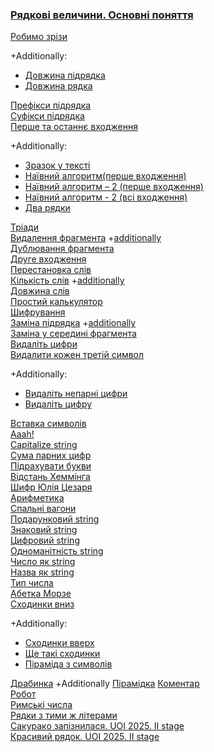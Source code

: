 ### [Рядкові величини. Основні поняття](Рядкові_величини_Основні_поняття.md)  
[Робимо зрізи](Робимо_зрізи.md)  

+Additionally:  
- [Довжина підрядка](https://basecamp.eolymp.com/uk/problems/8222)   
- [Довжина рядка](https://basecamp.eolymp.com/uk/problems/8569)  

[Префікси підрядка](https://basecamp.eolymp.com/uk/problems/8223)  
[Суфікси підрядка](https://basecamp.eolymp.com/uk/problems/8224)  
[Перше та останнє входження](https://basecamp.eolymp.com/uk/problems/4726)  

+Additionally:  
- [Зразок у тексті](https://basecamp.eolymp.com/uk/problems/8225)  
- [Наївний алгоритм(перше входження)](https://basecamp.eolymp.com/uk/problems/8226)  
- [Наївний алгоритм – 2 (перше входження)](https://basecamp.eolymp.com/uk/problems/8227)  
- [Наївний алгоритм - 2 (всі входження)](https://basecamp.eolymp.com/uk/problems/8228)  
- [Два рядки](https://basecamp.eolymp.com/uk/problems/8232)  

[Тріади](Тріади.md)  
[Видалення фрагмента](Видалення_фрагмента.md) +[additionally](https://basecamp.eolymp.com/uk/problems/8986)  
[Дублювання фрагмента](Дублювання_фрагмента.md)  
[Друге входження](https://basecamp.eolymp.com/uk/problems/4727)  
[Перестановка слів](https://basecamp.eolymp.com/uk/problems/963)  
[Кількість слів](https://basecamp.eolymp.com/uk/problems/909) +[additionally](https://basecamp.eolymp.com/uk/problems/329)  
[Довжина слів](https://basecamp.eolymp.com/uk/problems/8570)  
[Простий калькулятор](https://basecamp.eolymp.com/uk/problems/8319)   
[Шифрування](Шифрування.md)  
[Заміна підрядка](Заміна_підрядка.md) +[additionally](https://basecamp.eolymp.com/uk/problems/8987)  
[Заміна у середині фрагмента](Заміна_у_середині_фрагмента.md)  
[Видаліть цифри](https://basecamp.eolymp.com/uk/problems/8318)  
[Видалити кожен третій символ](Видалити_кожен_третій_символ.md)

+Additionally:
- [Видаліть непарні цифри](https://basecamp.eolymp.com/uk/problems/9393)  
- [Видаліть цифру](https://basecamp.eolymp.com/uk/problems/8625)  

[Вставка символів](Вставка_символів.md)  
[Aaah!](https://basecamp.eolymp.com/uk/problems/6827)  
[Capitalize string](https://basecamp.eolymp.com/uk/problems/8320)  
[Сума парних цифр](https://basecamp.eolymp.com/uk/problems/8519)  
[Підрахувати букви](https://basecamp.eolymp.com/uk/problems/8571)  
[Відстань Хеммінга](https://basecamp.eolymp.com/uk/problems/11432)  
[Шифр Юлія Цезаря](https://basecamp.eolymp.com/uk/problems/2164)  
[Арифметика](https://basecamp.eolymp.com/uk/problems/3255)  
[Спальні вагони](https://basecamp.eolymp.com/uk/problems/7326)  
[Подарунковий string](https://basecamp.eolymp.com/uk/problems/11436)  
[Знаковий string](https://basecamp.eolymp.com/uk/problems/11437)  
[Цифровий string](https://basecamp.eolymp.com/uk/problems/11438)  
[Одноманітність string](https://basecamp.eolymp.com/uk/problems/11439)  
[Число як string](https://basecamp.eolymp.com/uk/problems/11440)  
[Назва як string](https://basecamp.eolymp.com/uk/problems/11441)   
[Тип числа](Тип_числа.md)  
[Абетка Морзе](Абетка_Морзе.md)  
[Сходинки вниз](https://basecamp.eolymp.com/uk/problems/9979)  

+Additionally:  
- [Сходинки вверх](https://basecamp.eolymp.com/uk/problems/9980)  
- [Ще такі сходинки](https://basecamp.eolymp.com/uk/problems/9981)  
- [Піраміда з символів](https://basecamp.eolymp.com/uk/problems/1119)  

[Драбинка](Драбинка.md)  +Additionally [Пірамідка](Пірамідка.md)
[Коментар](Коментар.md)  
[Робот](https://basecamp.eolymp.com/uk/problems/87)  
[Римські числа](https://basecamp.eolymp.com/uk/problems/7)  
[Рядки з тими ж літерами](https://basecamp.eolymp.com/uk/problems/6628)  
[Сакурако запізнилася. UOI 2025. II stage](https://uoi.eolymp.space/uk/problems/348)    
[Красивий рядок. UOI 2025. II stage](https://uoi.eolymp.space/uk/problems/349)  

